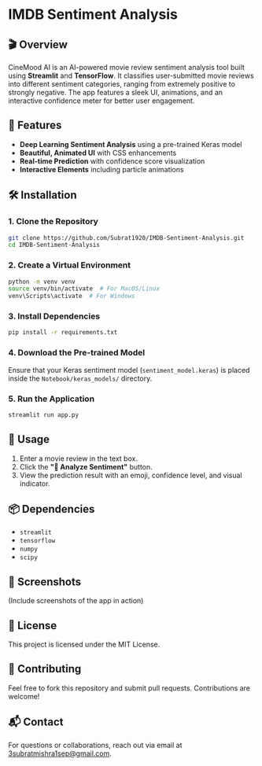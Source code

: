 # IMDB Sentiment Analysis

## 🎬 Overview
CineMood AI is an AI-powered movie review sentiment analysis tool built using **Streamlit** and **TensorFlow**. It classifies user-submitted movie reviews into different sentiment categories, ranging from extremely positive to strongly negative. The app features a sleek UI, animations, and an interactive confidence meter for better user engagement.

## 🚀 Features
- **Deep Learning Sentiment Analysis** using a pre-trained Keras model
- **Beautiful, Animated UI** with CSS enhancements
- **Real-time Prediction** with confidence score visualization
- **Interactive Elements** including particle animations

## 🛠️ Installation

### 1. Clone the Repository
```bash
git clone https://github.com/Subrat1920/IMDB-Sentiment-Analysis.git
cd IMDB-Sentiment-Analysis
```

### 2. Create a Virtual Environment
```bash
python -m venv venv
source venv/bin/activate  # For MacOS/Linux
venv\Scripts\activate  # For Windows
```

### 3. Install Dependencies
```bash
pip install -r requirements.txt
```

### 4. Download the Pre-trained Model
Ensure that your Keras sentiment model (`sentiment_model.keras`) is placed inside the `Notebook/keras_models/` directory.

### 5. Run the Application
```bash
streamlit run app.py
```

## 📝 Usage
1. Enter a movie review in the text box.
2. Click the **"🔮 Analyze Sentiment"** button.
3. View the prediction result with an emoji, confidence level, and visual indicator.

## 📦 Dependencies
- `streamlit`
- `tensorflow`
- `numpy`
- `scipy`

## 📸 Screenshots
(Include screenshots of the app in action)

## 📜 License
This project is licensed under the MIT License.

## 🤝 Contributing
Feel free to fork this repository and submit pull requests. Contributions are welcome!

## 📬 Contact
For questions or collaborations, reach out via email at [3subratmishra1sep@gmail.com](mailto:3subratmishra1sep@gmail.com).

